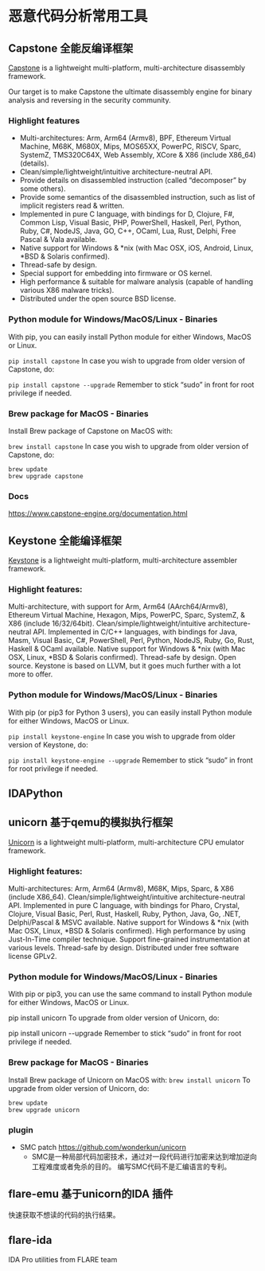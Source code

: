 # 恶意代码分析常用工具

## Capstone 全能反编译框架

[Capstone](https://www.capstone-engine.org/) is a lightweight multi-platform, multi-architecture disassembly framework.

Our target is to make Capstone the ultimate disassembly engine for binary analysis and reversing in the security community.

### Highlight features
- Multi-architectures: Arm, Arm64 (Armv8), BPF, Ethereum Virtual Machine, M68K, M680X, Mips, MOS65XX, PowerPC, RISCV, Sparc, SystemZ, TMS320C64X, Web Assembly, XCore & X86 (include X86_64) (details).
- Clean/simple/lightweight/intuitive architecture-neutral API.
- Provide details on disassembled instruction (called “decomposer” by some others).
- Provide some semantics of the disassembled instruction, such as list of implicit registers read & written.
- Implemented in pure C language, with bindings for D, Clojure, F#, Common Lisp, Visual Basic, PHP, PowerShell, Haskell, Perl, Python, Ruby, C#, NodeJS, Java, GO, C++, OCaml, Lua, Rust, Delphi, Free Pascal & Vala available.
- Native support for Windows & *nix (with Mac OSX, iOS, Android, Linux, *BSD & Solaris confirmed).
- Thread-safe by design.
- Special support for embedding into firmware or OS kernel.
- High performance & suitable for malware analysis (capable of handling various X86 malware tricks).
- Distributed under the open source BSD license.


### Python module for Windows/MacOS/Linux - Binaries    
With pip, you can easily install Python module for either Windows, MacOS or Linux.

`pip install capstone`
In case you wish to upgrade from older version of Capstone, do:

`pip install capstone --upgrade`
Remember to stick “sudo” in front for root privilege if needed.

### Brew package for MacOS - Binaries  
Install Brew package of Capstone on MacOS with:

`brew install capstone`
In case you wish to upgrade from older version of Capstone, do:

```
brew update
brew upgrade capstone
```
### Docs
https://www.capstone-engine.org/documentation.html

## Keystone 全能编译框架
[Keystone](https://www.keystone-engine.org/) is a lightweight multi-platform, multi-architecture assembler framework.
### Highlight features:

Multi-architecture, with support for Arm, Arm64 (AArch64/Armv8), Ethereum Virtual Machine, Hexagon, Mips, PowerPC, Sparc, SystemZ, & X86 (include 16/32/64bit).
Clean/simple/lightweight/intuitive architecture-neutral API.
Implemented in C/C++ languages, with bindings for Java, Masm, Visual Basic, C#, PowerShell, Perl, Python, NodeJS, Ruby, Go, Rust, Haskell & OCaml available.
Native support for Windows & *nix (with Mac OSX, Linux, *BSD & Solaris confirmed).
Thread-safe by design.
Open source.
Keystone is based on LLVM, but it goes much further with a lot more to offer.

### Python module for Windows/MacOS/Linux - Binaries 
With pip (or pip3 for Python 3 users), you can easily install Python module for either Windows, MacOS or Linux.

`pip install keystone-engine`
In case you wish to upgrade from older version of Keystone, do:

`pip install keystone-engine --upgrade`
Remember to stick “sudo” in front for root privilege if needed.
## IDAPython 

## unicorn 基于qemu的模拟执行框架


[Unicorn](https://www.unicorn-engine.org/) is a lightweight multi-platform, multi-architecture CPU emulator framework.
### Highlight features:

Multi-architectures: Arm, Arm64 (Armv8), M68K, Mips, Sparc, & X86 (include X86_64).
Clean/simple/lightweight/intuitive architecture-neutral API.
Implemented in pure C language, with bindings for Pharo, Crystal, Clojure, Visual Basic, Perl, Rust, Haskell, Ruby, Python, Java, Go, .NET, Delphi/Pascal & MSVC available.
Native support for Windows & *nix (with Mac OSX, Linux, *BSD & Solaris confirmed).
High performance by using Just-In-Time compiler technique.
Support fine-grained instrumentation at various levels.
Thread-safe by design.
Distributed under free software license GPLv2.
### Python module for Windows/MacOS/Linux - Binaries    
With pip or pip3, you can use the same command to install Python module for either Windows, MacOS or Linux.

pip install unicorn
To upgrade from older version of Unicorn, do:

pip install unicorn --upgrade
Remember to stick “sudo” in front for root privilege if needed.

### Brew package for MacOS - Binaries  
Install Brew package of Unicorn on MacOS with:
```brew install unicorn```
To upgrade from older version of Unicorn, do:
```
brew update
brew upgrade unicorn
```
### plugin
- SMC patch https://github.com/wonderkun/unicorn
  - SMC是一种局部代码加密技术，通过对一段代码进行加密来达到增加逆向工程难度或者免杀的目的。 编写SMC代码不是汇编语言的专利。

## flare-emu 基于unicorn的IDA 插件

快速获取不想读的代码的执行结果。

## flare-ida

IDA Pro utilities from FLARE team